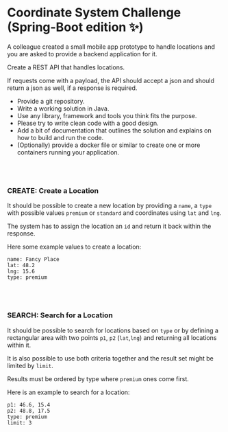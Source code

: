 # Coordinate System Challenge (Spring-Boot edition ✨)

A colleague created a small mobile app prototype to handle locations and you are asked to provide a backend application for it.

Create a REST API that handles locations.

If requests come with a payload, the API should accept a json and should return a json as well, if a response is required.

- Provide a git repository.
- Write a working solution in Java. 
- Use any library, framework and tools you think fits the purpose.
- Please try to write clean code with a good design. 
- Add a bit of documentation that outlines the solution and explains on how to build and run the code. 
- (Optionally) provide a docker file or similar to create one or more containers running your application.

<br><br>

### CREATE: Create a Location

It should be possible to create a new location by providing a `name`, a `type` with possible values `premium` or `standard`
and coordinates using `lat` and `lng`.

The system has to assign the location an `id` and return it back within the response.

Here some example values to create a location:

```
name: Fancy Place
lat: 48.2
lng: 15.6
type: premium
```

<br><br>

### SEARCH: Search for a Location

It should be possible to search for locations based on `type` or by defining a rectangular area with two points `p1`, `p2`
(`lat`,`lng`) and returning all locations within it.

It is also possible to use both criteria together and the result set might be limited by `limit`.

Results must be ordered by type where `premium` ones come first.

Here is an example to search for a location:

```
p1: 46.6, 15.4
p2: 48.8, 17.5
type: premium
limit: 3
```

